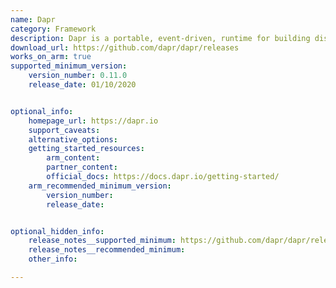 ```yaml
---
name: Dapr
category: Framework
description: Dapr is a portable, event-driven, runtime for building distributed applications across cloud and edge.
download_url: https://github.com/dapr/dapr/releases
works_on_arm: true
supported_minimum_version:
    version_number: 0.11.0
    release_date: 01/10/2020


optional_info:
    homepage_url: https://dapr.io
    support_caveats:
    alternative_options:
    getting_started_resources:
        arm_content: 
        partner_content: 
        official_docs: https://docs.dapr.io/getting-started/
    arm_recommended_minimum_version:
        version_number: 
        release_date:


optional_hidden_info:
    release_notes__supported_minimum: https://github.com/dapr/dapr/releases/tag/v0.11.0
    release_notes__recommended_minimum:
    other_info: 

---
```

